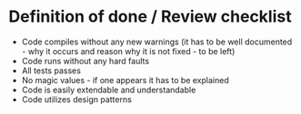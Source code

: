 # Definition of done / Review checklist
 - Code compiles without any new warnings (it has to be well documented - why it occurs and reason why it is not fixed - to be left)
 - Code runs without any hard faults
 - All tests passes
 - No magic values - if one appears it has to be explained
 - Code is easily extendable and understandable
 - Code utilizes design patterns
